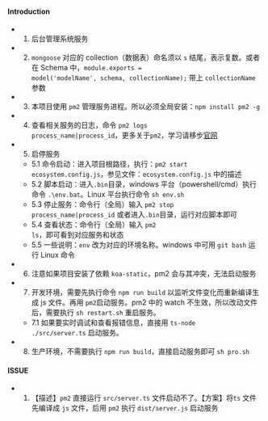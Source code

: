 #### Introduction

- 1. 后台管理系统服务
- 2. <code>mongoose</code> 对应的 collection（数据表）命名须以 <code>s</code> 结尾，表示复数。或者在 Schema 中，<code>module.exports = model('modelName', schema, collectionName);</code> 带上 <code>collectionName</code> 参数
- 3. 本项目使用 <code>pm2</code> 管理服务进程。所以必须全局安装：<code>npm install pm2 -g</code>
- 4. 查看相关服务的日志，命令 <code>pm2 logs process_name|process_id</code>，更多关于<code>pm2</code>，学习请移步[官网](https://pm2.keymetrics.io/)
- 5. 启停服务
  - 5.1 命令启动：进入项目根路径，执行：<code>pm2 start ecosystem.config.js</code>，参见文件：<code>ecosystem.config.js</code> 中的描述
  - 5.2 脚本启动：进入<code>.bin</code>目录，windows 平台（powershell/cmd）执行命令 <code>.\env.bat</code>。Linux 平台执行命令 <code>sh env.sh</code>
  - 5.3 停止服务：命令行（全局）输入 <code>pm2 stop process_name|process_id</code> 或者进入<code>.bin</code>目录，运行对应脚本即可
  - 5.4 查看状态：命令行（全局）输入 <code>pm2 ls</code>，即可看到对应服务和状态
  - 5.5 一些说明：<code>env</code> 改为对应的环境名称。windows 中可用 <code>git bash</code> 运行 Linux 命令
- 6. 注意如果项目安装了依赖 <code>koa-static</code>，pm2 会与其冲突，无法启动服务
- 7. 开发环境，需要先执行命令 <code>npm run build</code> 以监听文件变化而重新编译生成 js 文件。再用 <code>pm2</code>启动服务。pm2 中的 watch 不生效，所以改动文件后，需要执行 <code>sh restart.sh</code> 重启服务。
  - 7.1 如果要实时调试和查看报错信息，直接用 <code>ts-node ./src/server.ts</code> 启动服务。
- 8. 生产环境，不需要执行 <code>npm run build</code>，直接启动服务即可 <code>sh pro.sh</code>

#### ISSUE

- 1. 【描述】<code>pm2</code> 直接运行 <code>src/server.ts</code> 文件启动不了。【方案】将<code>ts</code> 文件先编译成 <code>js</code> 文件，后用 <code>pm2</code> 执行 <code>dist/server.js</code> 启动服务
